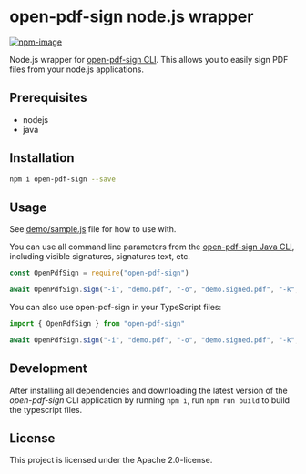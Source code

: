 # open-pdf-sign node.js wrapper

[![npm-image](https://img.shields.io/npm/v/open-pdf-sign.svg)](https://www.npmjs.com/package/open-pdf-sign)

Node.js wrapper for [open-pdf-sign CLI](https://github.com/open-pdf-sign/open-pdf-sign). This allows you to easily sign
PDF files from your node.js applications.

## Prerequisites

* nodejs
* java

## Installation

```bash
npm i open-pdf-sign --save
```

## Usage

See [demo/sample.js](demo/sample.js) file for how to use with.

You can use all command line parameters from the [open-pdf-sign Java CLI](https://github.com/open-pdf-sign/open-pdf-sign),
including visible signatures, signatures text, etc.

```javascript
const OpenPdfSign = require("open-pdf-sign")

await OpenPdfSign.sign("-i", "demo.pdf", "-o", "demo.signed.pdf", "-k", "key.pem", "-c", "cert.pem")
```

You can also use open-pdf-sign in your TypeScript files:

```typescript
import { OpenPdfSign } from "open-pdf-sign"

await OpenPdfSign.sign("-i", "demo.pdf", "-o", "demo.signed.pdf", "-k", "key.pem", "-c", "cert.pem")
```

## Development

After installing all dependencies and downloading the latest version
of the *open-pdf-sign* CLI application by running `npm i`,
run `npm run build` to build the typescript files.

## License

This project is licensed under the Apache 2.0-license.
